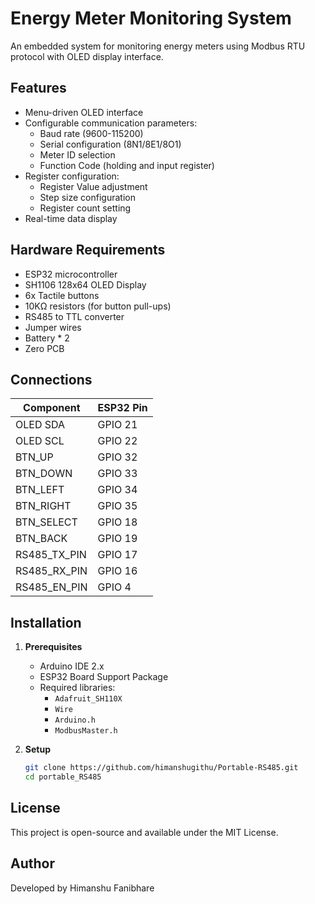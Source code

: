 # Energy Meter Monitoring System

An embedded system for monitoring energy meters using Modbus RTU protocol with OLED display interface.

## Features

- Menu-driven OLED interface
- Configurable communication parameters:
  - Baud rate (9600-115200)
  - Serial configuration (8N1/8E1/8O1)
  - Meter ID selection
  - Function Code (holding and input register)
- Register configuration:
  - Register Value adjustment
  - Step size configuration
  - Register count setting
- Real-time data display

## Hardware Requirements

- ESP32 microcontroller
- SH1106 128x64 OLED Display
- 6x Tactile buttons
- 10KΩ resistors (for button pull-ups)
- RS485 to TTL converter
- Jumper wires
- Battery * 2
- Zero PCB


## Connections

| Component    | ESP32 Pin |
|--------------|-----------|
| OLED SDA     | GPIO 21   |
| OLED SCL     | GPIO 22   |
| BTN_UP       | GPIO 32   |
| BTN_DOWN     | GPIO 33   |
| BTN_LEFT     | GPIO 34   |
| BTN_RIGHT    | GPIO 35   |
| BTN_SELECT   | GPIO 18   |
| BTN_BACK     | GPIO 19   |
| RS485_TX_PIN | GPIO 17   |
| RS485_RX_PIN | GPIO 16   |
| RS485_EN_PIN | GPIO 4    |


## Installation

1. **Prerequisites**
   - Arduino IDE 2.x
   - ESP32 Board Support Package
   - Required libraries:
     - `Adafruit_SH110X`
     - `Wire`
     - `Arduino.h`
     - `ModbusMaster.h`

2. **Setup**
   ```bash
   git clone https://github.com/himanshugithu/Portable-RS485.git
   cd portable_RS485

## License

This project is open-source and available under the MIT License.

## Author

Developed by Himanshu Fanibhare